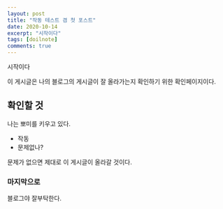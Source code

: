 ```yaml
---
layout: post
title: "작동 테스트 겸 첫 포스트"
date: 2020-10-14
excerpt: "시작이다"
tags: [doilnote]
comments: true
---
```


시작이다

이 게시글은 나의 블로그의 게시글이 잘 올라가는지 확인하기 위한 확인페이지이다.

## 확인할 것

나는 뽀미를 키우고 있다.

* 작동
* 문제없나?


문제가 없으면 제대로 이 게시글이 올라갈 것이다.



### 마지막으로

블로그야 잘부탁한다.
